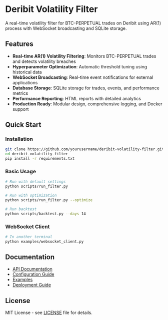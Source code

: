 # Deribit Volatility Filter

A real-time volatility filter for BTC-PERPETUAL trades on Deribit using AR(1) process with WebSocket broadcasting and SQLite storage.

## Features

- **Real-time AR(1) Volatility Filtering**: Monitors BTC-PERPETUAL trades and detects volatility breaches
- **Hyperparameter Optimization**: Automatic threshold tuning using historical data
- **WebSocket Broadcasting**: Real-time event notifications for external applications
- **Database Storage**: SQLite storage for trades, events, and performance metrics
- **Performance Reporting**: HTML reports with detailed analytics
- **Production Ready**: Modular design, comprehensive logging, and Docker support

## Quick Start

### Installation

```bash
git clone https://github.com/yourusername/deribit-volatility-filter.git
cd deribit-volatility-filter
pip install -r requirements.txt
```

### Basic Usage

```bash
# Run with default settings
python scripts/run_filter.py

# Run with optimization
python scripts/run_filter.py --optimize

# Run backtest
python scripts/backtest.py --days 14
```

### WebSocket Client

```bash
# In another terminal
python examples/websocket_client.py
```

## Documentation

- [API Documentation](docs/API.md)
- [Configuration Guide](docs/CONFIGURATION.md)
- [Examples](docs/EXAMPLES.md)
- [Deployment Guide](docs/DEPLOYMENT.md)

## License

MIT License - see [LICENSE](LICENSE) file for details.